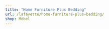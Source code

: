 ```yaml
---
title: "Home Furniture Plus Bedding"
url: /lafayette/home-furniture-plus-bedding/
shop: Möbel
---
```

